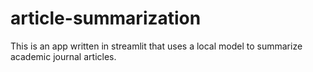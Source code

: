 # article-summarization
This is an app written in streamlit that uses a local model to summarize academic journal articles.

